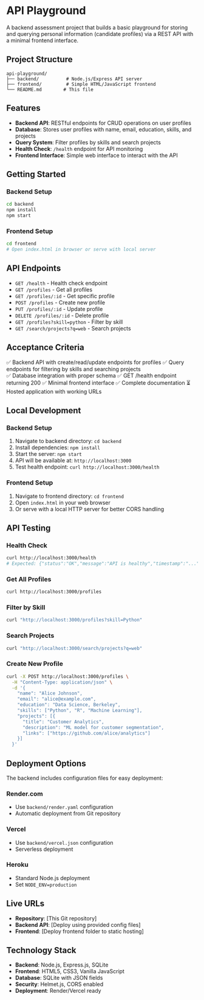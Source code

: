 # API Playground

A backend assessment project that builds a basic playground for storing and querying personal information (candidate profiles) via a REST API with a minimal frontend interface.

## Project Structure

```
api-playground/
├── backend/          # Node.js/Express API server
├── frontend/         # Simple HTML/JavaScript frontend
└── README.md        # This file
```

## Features

- **Backend API**: RESTful endpoints for CRUD operations on user profiles
- **Database**: Stores user profiles with name, email, education, skills, and projects
- **Query System**: Filter profiles by skills and search projects
- **Health Check**: `/health` endpoint for API monitoring
- **Frontend Interface**: Simple web interface to interact with the API

## Getting Started

### Backend Setup
```bash
cd backend
npm install
npm start
```

### Frontend Setup
```bash
cd frontend
# Open index.html in browser or serve with local server
```

## API Endpoints

- `GET /health` - Health check endpoint
- `GET /profiles` - Get all profiles
- `GET /profiles/:id` - Get specific profile
- `POST /profiles` - Create new profile
- `PUT /profiles/:id` - Update profile
- `DELETE /profiles/:id` - Delete profile
- `GET /profiles?skill=python` - Filter by skill
- `GET /search/projects?q=web` - Search projects

## Acceptance Criteria

✅ Backend API with create/read/update endpoints for profiles
✅ Query endpoints for filtering by skills and searching projects  
✅ Database integration with proper schema
✅ GET /health endpoint returning 200
✅ Minimal frontend interface
✅ Complete documentation
⏳ Hosted application with working URLs

## Local Development

### Backend Setup
1. Navigate to backend directory: `cd backend`
2. Install dependencies: `npm install`
3. Start the server: `npm start`
4. API will be available at: `http://localhost:3000`
5. Test health endpoint: `curl http://localhost:3000/health`

### Frontend Setup
1. Navigate to frontend directory: `cd frontend`
2. Open `index.html` in your web browser
3. Or serve with a local HTTP server for better CORS handling

## API Testing

### Health Check
```bash
curl http://localhost:3000/health
# Expected: {"status":"OK","message":"API is healthy","timestamp":"..."}
```

### Get All Profiles
```bash
curl http://localhost:3000/profiles
```

### Filter by Skill
```bash
curl "http://localhost:3000/profiles?skill=Python"
```

### Search Projects
```bash
curl "http://localhost:3000/search/projects?q=web"
```

### Create New Profile
```bash
curl -X POST http://localhost:3000/profiles \
  -H "Content-Type: application/json" \
  -d '{
    "name": "Alice Johnson",
    "email": "alice@example.com",
    "education": "Data Science, Berkeley",
    "skills": ["Python", "R", "Machine Learning"],
    "projects": [{
      "title": "Customer Analytics",
      "description": "ML model for customer segmentation",
      "links": ["https://github.com/alice/analytics"]
    }]
  }'
```

## Deployment Options

The backend includes configuration files for easy deployment:

### Render.com
- Use `backend/render.yaml` configuration
- Automatic deployment from Git repository

### Vercel
- Use `backend/vercel.json` configuration  
- Serverless deployment

### Heroku
- Standard Node.js deployment
- Set `NODE_ENV=production`

## Live URLs

- **Repository**: [This Git repository]
- **Backend API**: [Deploy using provided config files]
- **Frontend**: [Deploy frontend folder to static hosting]

## Technology Stack

- **Backend**: Node.js, Express.js, SQLite
- **Frontend**: HTML5, CSS3, Vanilla JavaScript
- **Database**: SQLite with JSON fields
- **Security**: Helmet.js, CORS enabled
- **Deployment**: Render/Vercel ready
